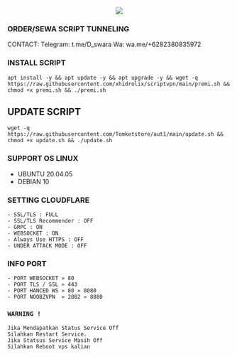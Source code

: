 <p align="center">
<img src="https://readme-typing-svg.herokuapp.com?color=%2336BCF7&center=true&vCenter=true&lines=S+C+R+I+P+T+ㅤBY D_swara" />
</p>

### ORDER/SEWA SCRIPT TUNNELING
CONTACT:
Telegram: t.me/D_swara
Wa: wa.me/+6282380835972

### INSTALL SCRIPT 
```
apt install -y && apt update -y && apt upgrade -y && wget -q https://raw.githubusercontent.com/xhidrolix/scriptvpn/main/premi.sh && chmod +x premi.sh && ./premi.sh
```

## UPDATE SCRIPT
```
wget -q https://raw.githubusercontent.com/Tomketstore/aut1/main/update.sh && chmod +x update.sh && ./update.sh
```

### SUPPORT OS LINUX
- UBUNTU 20.04.05
- DEBIAN 10

### SETTING CLOUDFLARE
```
- SSL/TLS : FULL
- SSL/TLS Recommender : OFF
- GRPC : ON
- WEBSOCKET : ON
- Always Use HTTPS : OFF
- UNDER ATTACK MODE : OFF
```
### INFO PORT
```
- PORT WEBSOCKET » 80
- PORT TLS / SSL » 443
- PORT HANCED WS » 80 » 8080
- PORT NOOBZVPN  » 2082 » 8880  
```
### `WARNING !`
```
Jika Mendapatkan Status Service Off
Silahkan Restart Service.
Jika Statsus Service Masih Off
Silahkan Reboot vps kalian
```
